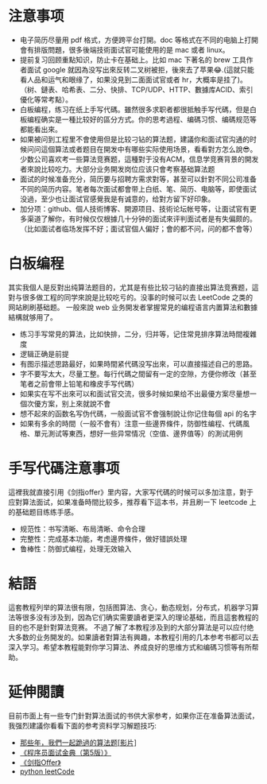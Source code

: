 # 注意事项

- 电子简历尽量用 pdf 格式，方便跨平台打開。doc 等格式在不同的电脑上打開會有排版問題，很多後端技術面试官可能使用的是 mac 或者 linux。
- 提前复习回顾重點知识，防止卡在基础上。比如 mac 下著名的 brew 工具作者面试 google 就因為没写出來反转二叉树被拒，後來去了苹果😂.(這就只能看人品和运气和眼缘了，如果没見到二面面试官或者 hr，大概率是挂了)。（树、鏈表、哈希表、二分、快排、TCP/UDP、HTTP、數據库ACID、索引優化等常考點）。
- 白板编程，练习在纸上手写代碼。雖然很多求职者都很抵触手写代碼，但是白板编程确实是一種比较好的區分方式。你的思考過程、编碼习惯、编碼规范等都能看出來。
- 如果被问到工程里不會使用但是比较刁钻的算法题，建議你和面试官沟通的时候问问這個算法或者题目在開发中有哪些实际使用场景，看看對方怎么說😎。少数公司喜欢考一些算法竞赛题，這種對于没有ACM，信息学竞赛背景的開发者來說比较吃力。大部分业务開发岗位应该只會考察基础算法题
- 面试的时候准备充分，简历要与招聘方需求對等，甚至可以針對不同公司准备不同的简历内容。笔者每次面试都會带上白纸、笔、简历、电脑等，即使面试没過，至少也让面试官感覺我是有诚意的，给對方留下好印象。
- 加分项：github、個人技術博客、開源项目、技術论坛帐号等，让面试官有更多渠道了解你，有时候仅仅根據几十分钟的面试來评判面试者是有失偏颇的。（比如面试者临场发挥不好；面试官個人偏好；會的都不问，问的都不會等）


# 白板编程
其实我個人是反對出纯算法题目的，尤其是有些比较刁钻的直接出算法竞赛题，這對与很多做工程的同学來說是比较吃亏的。没事的时候可以去 LeetCode 之类的网站刷刷基础题。
一般來說 web 业务開发者掌握常見的编程语言内置算法和數據結構就够用了。

- 练习手写常見的算法，比如快排，二分，归并等，记住常見排序算法時間複雜度
- 逻辑正确是前提
- 有图示描述思路最好，如果時間紧代碼没写出來，可以直接描述自己的思路。
- 字不要写太大，尽量工整。每行代碼之間留有一定的空隙，方便你修改（甚至笔者之前會带上铅笔和橡皮手写代碼）
- 如果实在写不出來可以和面试官交流，很多时候如果给不出最優方案尽量想一個次優方案，别上來就說不會
- 想不起來的函数名写伪代碼，一般面试官不會强制說让你记住每個 api 的名字
- 如果有多余的時間（一般不會有）注意一些邊界條件，防御性编程、代碼風格、單元測试等東西，想好一些异常情况（空值、邊界值等）的測试用例

# 手写代碼注意事项

這裡我就直接引用《剑指offer》里内容，大家写代碼的时候可以多加注意，對于应對算法面试，如果准备時間比较多，推荐看下這本书，并且刷一下
leetcode 上的基础题目练练手感。

- 规范性：书写清晰、布局清晰、命令合理
- 完整性：完成基本功能，考虑邊界條件，做好错誤处理
- 鲁棒性：防御式编程，处理无效输入


# 結語
這套教程列举的算法很有限，包括图算法、贪心，動态规划，分布式，机器学习算法等很多没有涉及到，因為它们确实需要讀者更深入的理论基础，而且這套教程的目的也不是針對算法竞赛。
不過了解了本教程涉及到的大部分算法是可以应付绝大多数的业务開发的。如果讀者對算法有興趣，本教程引用的几本参考书都可以去深入学习。希望本教程能對你学习算法、养成良好的思维方式和编碼习惯等有所帮助。

# 延伸閱讀
目前市面上有一些专门針對算法面试的书供大家参考，如果你正在准备算法面试，我强烈建議你看看下面的参考资料学习解题技巧:

- [那些年，我們一起跪過的算法题[影片]](https://zhuanlan.zhihu.com/p/35175401)
- [《程序员面试金典（第5版）》](https://book.douban.com/subject/25753386/)
- [《剑指Offer》](https://book.douban.com/subject/25910559/)
- [python leetCode](https://github.com/HuberTRoy/leetCodek)
